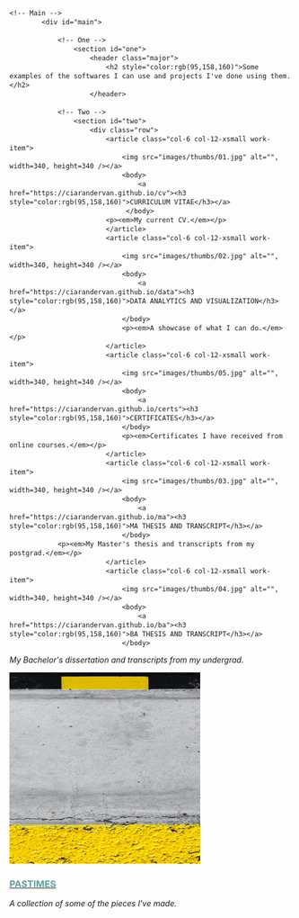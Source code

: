 
<html>
	
	<!-- Main -->
			<div id="main">

				<!-- One -->
					<section id="one">
						<header class="major">
							<h2 style="color:rgb(95,158,160)">Some examples of the softwares I can use and projects I've done using them. </h2>
						</header>

				<!-- Two -->
					<section id="two">
						<div class="row">
							<article class="col-6 col-12-xsmall work-item">
								<img src="images/thumbs/01.jpg" alt="", width=340, height=340 /></a>
								<body>
									<a href="https://ciarandervan.github.io/cv"><h3 style="color:rgb(95,158,160)">CURRICULUM VITAE</h3></a>
								 </body>
							<p><em>My current CV.</em></p>
							</article>
							<article class="col-6 col-12-xsmall work-item">
								<img src="images/thumbs/02.jpg" alt="", width=340, height=340 /></a>
								<body>
									<a href="https://ciarandervan.github.io/data"><h3 style="color:rgb(95,158,160)">DATA ANALYTICS AND VISUALIZATION</h3></a>
								</body>
						        <p><em>A showcase of what I can do.</em></p>
							</article>
							<article class="col-6 col-12-xsmall work-item">
								<img src="images/thumbs/05.jpg" alt="", width=340, height=340 /></a>
								<body>
									<a href="https://ciarandervan.github.io/certs"><h3 style="color:rgb(95,158,160)">CERTIFICATES</h3></a>
								</body>
								<p><em>Certificates I have received from online courses.</em></p>
							</article>
							<article class="col-6 col-12-xsmall work-item">
								<img src="images/thumbs/03.jpg" alt="", width=340, height=340 /></a>
								<body>
									<a href="https://ciarandervan.github.io/ma"><h3 style="color:rgb(95,158,160)">MA THESIS AND TRANSCRIPT</h3></a>
								</body>
				<p><em>My Master's thesis and transcripts from my postgrad.</em></p>
							</article>
							<article class="col-6 col-12-xsmall work-item">
								<img src="images/thumbs/04.jpg" alt="", width=340, height=340 /></a>
								<body>
									<a href="https://ciarandervan.github.io/ba"><h3 style="color:rgb(95,158,160)">BA THESIS AND TRANSCRIPT</h3></a>
								</body>
<p><em>My Bachelor's dissertation and transcripts from my undergrad.</em></p>
							</article>
							<article class="col-6 col-12-xsmall work-item">
								<img src="images/thumbs/06.jpg" alt="", width=340, height=340 /></a>
								<body>
									<a href="https://ciarandervan.github.io/pastimes"><h3 style="color:rgb(95,158,160)">PASTIMES</h3></a>
								</body>
<p><em>A collection of some of the pieces I've made.</em></p>
							</article>
						</div>
					</section>
